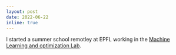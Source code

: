 ```yaml
---
layout: post
date: 2022-06-22 
inline: true
---
```


I started a summer school remotley at EPFL working in the [Machine Learning and optimization Lab](https://www.epfl.ch/labs/mlo/team/).
